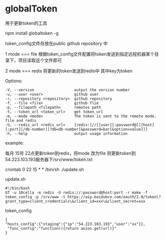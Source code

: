# globalToken
用于更新token的工具



npm install globaltoken -g

token_config文件存放在public github repository 中

1 mode === file 根据token_config文件配置将token发送到指定远程机器某个目录下，项目读取这个文件即可

2 mode === redis 将更新的token发送到redis中 其中key为token







  Options:

    -V, --version                  output the version number
    -u, --user <user>              github user
    -r, --repository <repository>  github repository
    -f, --file <file>              github flie
    -p, --filepath <filepath>      remotes path
    -t, --token_url <token_url>    get token_url
    -m, --mode <mode>              The token is sent to the remote mode. file and redis
    -U, --redis_url <redis_url>    [redis:]//[[user][:password@]][host][:port][/db-number][?db=db-number[&password=bar[&option=value]]]
    -h, --help                     output usage information
example:

每月 15号 22点更新token到redis，将mode 改为file 则更新token到54.223.103.193服务器下/srv/www/token.txt

crontab 0 22 15 * * /bin/sh ./update.sh



update.sh

```
#!/bin/bash
GT -u 10cella -m redis -U redis://:password@host:port -r make -f token_config -p /srv/www -t https://aip.baidubce.com/oauth/2.0/token\?grant_type=client_credentials\&client_id=xxx\&client_secret=xxx

```

token_config

```
{
"hosts_config":{"staging":{"ip":"54.223.103.193","user":"xx"}},
 "func_config":"function(){return axios.get(url)}"
}
```

